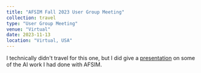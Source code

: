 ```yaml
---
title: "AFSIM Fall 2023 User Group Meeting"
collection: travel
type: "User Group Meeting"
venue: "Virtual"
date: 2023-11-13
location: "Virtual, USA"
---
```

I technically didn't travel for this one, but I did give a [presentation](/talk/afsim_ug_2023_talk/) on some of the AI work I had done with AFSIM.
